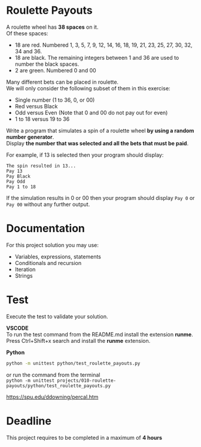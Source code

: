 # Roulette Payouts

A roulette wheel has **38 spaces** on it.   
Of these spaces:
- 18 are red. Numbered 1, 3, 5, 7, 9, 12, 14, 16, 18, 19, 21, 23, 25, 27, 30, 32, 34 and 36.
- 18 are black. The remaining integers between 1 and 36 are used to number the black spaces.
- 2 are green. Numbered 0 and 00   

Many different bets can be placed in roulette.  
We will only consider the following subset of them in this exercise:
- Single number (1 to 36, 0, or 00)
- Red versus Black
- Odd versus Even (Note that 0 and 00 do not pay out for even) 
- 1 to 18 versus 19 to 36

Write a program that simulates a spin of a roulette wheel **by using a random number generator**.   
Display **the number that was selected and all the bets that must be paid**. 

For example, if 13 is selected then your program should display:

```
The spin resulted in 13...
Pay 13
Pay Black
Pay Odd
Pay 1 to 18
```

If the simulation results in 0 or 00 then your program should display `Pay 0` or `Pay 00` without any further output.


# Documentation

For this project solution you may use:

- Variables, expressions, statements
- Conditionals and recursion
- Iteration
- Strings


# Test
Execute the test to validate your solution.  

**VSCODE**   
To run the test command from the README.md install the extension **runme**. 
Press Ctrl+Shift+x search and install the **runme** extension. 


**Python**

```sh
python -m unittest python/test_roulette_payouts.py
```

or run the command from the terminal  
`python -m unittest projects/010-roulette-payouts/python/test_roulette_payouts.py`

https://spu.edu/ddowning/percal.htm

# Deadline

This project requires to be completed in a maximum of **4 hours**
